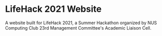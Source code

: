 # LifeHack 2021 Website

A website built for LifeHack 2021, a Summer Hackathon organized by NUS Computing Club 23rd Management Committee's Academic Liaison Cell.
